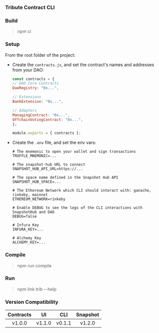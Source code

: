 ### Tribute Contract CLI

### Build

> npm ci

### Setup

From the root folder of the project:

- Create the `contracts.js`, and set the contract's names and addresses from your DAO:
    ```javascript
    const contracts = {
    // DAO Core Contracts
    DaoRegistry: "0x...",

    // Extensions
    BankExtension: "0x...",

    // Adapters
    ManagingContract: "0x...",
    OffchainVotingContract: "0x...",
    };

    module.exports = { contracts };
    ```
- Create the `.env` file, and set the env vars:
    ```
    # The mnemonic to open your wallet and sign transactions
    TRUFFLE_MNEMONIC=...

    # The snapshot-hub URL to connect
    SNAPSHOT_HUB_API_URL=https://...

    # The space name defined in the Snapshot Hub API
    SNAPSHOT_HUB_SPACE=...

    # The Ethereum Network which CLI should interact with: ganache, rinkeby, mainnet
    ETHEREUM_NETWORK=rinkeby

    # Enable DEBUG to see the logs of the CLI interactions with SnapshotHub and DAO
    DEBUG=false

    # Infura Key
    INFURA_KEY=...

    # Alchemy Key
    ALCHEMY_KEY=...
    ```

### Compile

> npm run compile
### Run

> npm link
> trib --help

### Version Compatibility

| Contracts |     UI       |    CLI   | Snapshot
:----------:|:------------:|:--------:|:--------:|
 v1.0.0     | v1.1.0       | v0.1.1   | v1.2.0